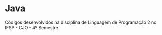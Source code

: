 # Java
Códigos desenvolvidos na disciplina de Linguagem de Programação 2 no IFSP - CJO -  4º Semestre
